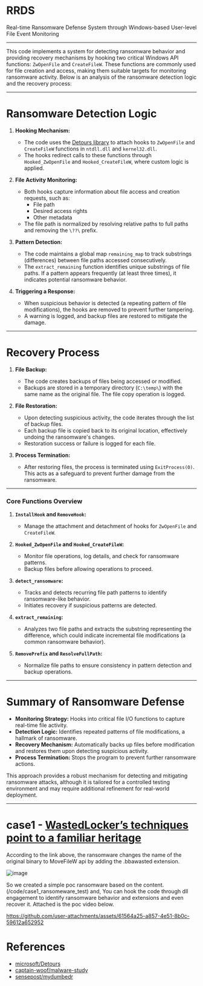 # RRDS
Real-time Ransomware Defense System through Windows-based User-level File Event Monitoring

---
This code implements a system for detecting ransomware behavior and providing recovery mechanisms by hooking two critical Windows API functions: `ZwOpenFile` and `CreateFileW`. These functions are commonly used for file creation and access, making them suitable targets for monitoring ransomware activity. Below is an analysis of the ransomware detection logic and the recovery process:

---

# **Ransomware Detection Logic**

1. **Hooking Mechanism:**
   - The code uses the [Detours library](https://github.com/microsoft/Detours) to attach hooks to `ZwOpenFile` and `CreateFileW` functions in `ntdll.dll` and `kernel32.dll`.
   - The hooks redirect calls to these functions through `Hooked_ZwOpenFile` and `Hooked_CreateFileW`, where custom logic is applied.

2. **File Activity Monitoring:**
   - Both hooks capture information about file access and creation requests, such as:
     - File path
     - Desired access rights
     - Other metadata
   - The file path is normalized by resolving relative paths to full paths and removing the `\??\` prefix.

3. **Pattern Detection:**
   - The code maintains a global map `remaining_map` to track substrings (differences) between file paths accessed consecutively.
   - The `extract_remaining` function identifies unique substrings of file paths. If a pattern appears frequently (at least three times), it indicates potential ransomware behavior.

4. **Triggering a Response:**
   - When suspicious behavior is detected (a repeating pattern of file modifications), the hooks are removed to prevent further tampering.
   - A warning is logged, and backup files are restored to mitigate the damage.

---

# **Recovery Process**

1. **File Backup:**
   - The code creates backups of files being accessed or modified. 
   - Backups are stored in a temporary directory (`C:\temp\`) with the same name as the original file. The file copy operation is logged.

2. **File Restoration:**
   - Upon detecting suspicious activity, the code iterates through the list of backup files.
   - Each backup file is copied back to its original location, effectively undoing the ransomware's changes.
   - Restoration success or failure is logged for each file.

3. **Process Termination:**
   - After restoring files, the process is terminated using `ExitProcess(0)`. This acts as a safeguard to prevent further damage from the ransomware.

---

### **Core Functions Overview**

1. **`InstallHook` and `RemoveHook`:**
   - Manage the attachment and detachment of hooks for `ZwOpenFile` and `CreateFileW`.

2. **`Hooked_ZwOpenFile` and `Hooked_CreateFileW`:**
   - Monitor file operations, log details, and check for ransomware patterns.
   - Backup files before allowing operations to proceed.

3. **`detect_ransomware`:**
   - Tracks and detects recurring file path patterns to identify ransomware-like behavior.
   - Initiates recovery if suspicious patterns are detected.

4. **`extract_remaining`:**
   - Analyzes two file paths and extracts the substring representing the difference, which could indicate incremental file modifications (a common ransomware behavior).

5. **`RemovePrefix` and `ResolveFullPath`:**
   - Normalize file paths to ensure consistency in pattern detection and backup operations.

---

# **Summary of Ransomware Defense**

- **Monitoring Strategy:** Hooks into critical file I/O functions to capture real-time file activity.
- **Detection Logic:** Identifies repeated patterns of file modifications, a hallmark of ransomware.
- **Recovery Mechanism:** Automatically backs up files before modification and restores them upon detecting suspicious activity.
- **Process Termination:** Stops the program to prevent further ransomware actions.

This approach provides a robust mechanism for detecting and mitigating ransomware attacks, although it is tailored for a controlled testing environment and may require additional refinement for real-world deployment.

---

# case1 - [WastedLocker’s techniques point to a familiar heritage](https://news.sophos.com/en-us/2020/08/04/wastedlocker-techniques-point-to-a-familiar-heritage/)

According to the link above, the ransomware changes the name of the original binary to MoveFileW api by adding the .bbawasted extension.

![image](https://github.com/user-attachments/assets/464462b1-c540-46f1-bd56-f58b3922100e)

So we created a simple poc ransomware based on the content. (/code/case1_ransomeware_test)
and, You can hook the code through dll engagement to identify ransomware behavior and extensions and even recover it. Attached is the poc video below.


https://github.com/user-attachments/assets/61564a25-a857-4e51-8b0c-59612a652952


# References
- [microsoft/Detours](https://github.com/microsoft/Detours)
- [captain-woof/malware-study](https://github.com/captain-woof/malware-study/tree/main/ApiHookingDetours/ApiHookingDetours/detours)
- [sensepost/mydumbedr](https://github.com/sensepost/mydumbedr)




